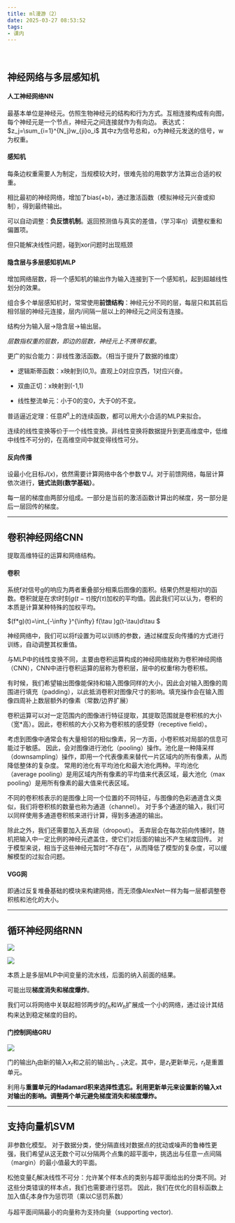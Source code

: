 ```yaml
---
title: ml漫游（2）
date: 2025-03-27 08:53:52
tags:
- 课内
---
```

 <!-- more -->

## 神经网络与多层感知机

#### 人工神经网络NN

最基本单位是神经元。仿照生物神经元的结构和行为方式。互相连接构成有向图，每个神经元是一个节点，神经元之间连接就作为有向边。
表达式：$z_j=\sum_{i=1}^{N_j}w_{ji}o_i$
其中z为信号总和，o为神经元发送的信号，w为权重。

#### 感知机

每条边权重需要人为制定，当规模较大时，很难先验的用数学方法算出合适的权重。

相比最初的神经网络，增加了bias(+b)，通过激活函数（模拟神经元兴奋或抑制），得到最终输出。

可以自动调整：**负反馈机制**。返回预测值与真实的差值，（学习率$\eta$）调整权重和偏置项。

但只能解决线性问题，碰到xor问题时出现瓶颈

#### 隐含层与多层感知机MLP

增加网络层数，将一个感知机的输出作为输入连接到下一个感知机，起到超越线性划分的效果。

组合多个单层感知机时，常常使用**前馈结构**：神经元分不同的层，每层只和其前后相邻层的神经元连接，层内/间隔一层以上的神经元之间没有连接。

结构分为输入层->隐含层->输出层。

*层数指权重的层数，即边的层数，神经元上不携带权重*。

更广的拟合能力：非线性激活函数。（相当于提升了数据的维度）

- 逻辑斯蒂函数：x映射到(0,1)。直观上0对应京西，1对应兴奋。

- 双曲正切：x映射到(-1,1)

- 线性整流单元：小于0的变0，大于0的不变。

普适逼近定理：任意$R^n$上的连续函数，都可以用大小合适的MLP来拟合。

连续的线性变换等价于一个线性变换。非线性变换将数据提升到更高维度中，低维中线性不可分的，在高维空间中就变得线性可分。

#### 反向传播

设最小化目标$J(x)$，依然需要计算网络中各个参数$\nabla J$。对于前馈网络，每层计算依次进行，**链式法则(数学基础）**。

每一层的梯度由两部分组成。一部分是当前的激活函数计算出的梯度，另一部分是后一层回传的梯度。


***

## 卷积神经网络CNN

提取高维特征的运算和网络结构。

#### 卷积

系统f对信号g的响应为两者重叠部分相乘后图像的面积。结果仍然是相对t的函数。卷积就是在求t时刻$g(t-\tau)$按$f(\tau)$加权的平均值。因此我们可以认为，卷积的本质是计算某种特殊的加权平均。

$(f*g)(t)=\int_{-\infty }^{\infty} f(\tau )g(t-\tau)d\tau $

神经网络中，我们可以将f设置为可以训练的参数，通过梯度反向传播的方式进行训练，自动调整其权重值。

与MLP中的线性变换不同，主要由卷积运算构成的神经网络就称为卷积神经网络（CNN），CNN中进行卷积运算的层称为卷积层，层中的权重f称为卷积核。

有时候，我们希望输出图像能保持和输入图像同样的大小，因此会对输入图像的周围进行填充（padding），以此抵消卷积对图像尺寸的影响。填充操作会在输入图像四周补上数层额外的像素（常数/边界扩展）

卷积运算可以对一定范围内的图像进行特征提取，其提取范围就是卷积核的大小（宽*高）。因此，卷积核的大小又称为卷积核的感受野（receptive field）。

考虑到图像中通常会有大量相邻的相似像素，另一方面，小卷积核对局部的信息可能过于敏感。
因此，会对图像进行池化（pooling）操作。池化是一种降采样（downsampling）操作，即用一个代表像素来替代一片区域内的所有像素，从而降低整体的复杂度。
常用的池化有平均池化和最大池化两种。平均池化（average pooling）是用区域内所有像素的平均值来代表区域，最大池化（max pooling）是用所有像素的最大值来代表区域。

不同的卷积核表示的是图像上同一个位置的不同特征，与图像的色彩通道含义类似，我们将卷积核的数量也称为通道（channel）。
对于多个通道的输入，我们可以同样使用多通道卷积核来进行计算，得到多通道的输出。

除此之外，我们还需要加入丢弃层（dropout）。
丢弃层会在每次前向传播时，随机把输入中一定比例的神经元遮盖住，使它们对后面的输出不产生梯度回传。
对于模型来说，相当于这些神经元暂时“不存在”，从而降低了模型的复杂度，可以缓解模型的过拟合问题。

#### VGG网

即通过反复堆叠基础的模块来构建网络，而无须像AlexNet一样为每一层都调整卷积核和池化的大小。

***

## 循环神经网络RNN

![](https://pic1.imgdb.cn/item/67e4c6160ba3d5a1d7e48e1e.png)

![](https://pic1.imgdb.cn/item/67e4c62f0ba3d5a1d7e48e75.png)

本质上是多层MLP中间变量的流水线，后面的纳入前面的结果。

可能出现**梯度消失和梯度爆炸**。

我们可以将网络中关联起相邻两步的$f_h$和$W_h$扩展成一个小的网络，通过设计其结构来达到稳定梯度的目的。


#### 门控制网络GRU

![](https://pic1.imgdb.cn/item/67e4c9600ba3d5a1d7e49585.png)

门的输出$h_t$由新的输入$x_t$和之前的输出$h_{t-1}$决定。其中，是$z_t$更新单元，$r_t$是重置单元。

利用与**重置单元的Hadamard积来选择性遗忘。利用更新单元来设置新的输入xt对输出的影响。调整两个单元避免梯度消失和梯度爆炸。**

***

## 支持向量机SVM

非参数化模型。
对于数据分类，使分隔直线对数据点的扰动或噪声的鲁棒性更强，我们希望从这无数个可以分隔两个点集的超平面中，挑选出与任意一点间隔（margin）的最小值最大的平面。

松弛变量$\xi _i$解决线性不可分：允许某个样本点的类别与超平面给出的分类不同。对这些分类错误的样本点，我们也需要进行惩罚。
因此，我们在优化的目标函数上加入值$\xi_i$本身作为惩罚项（乘以C惩罚系数）

与超平面间隔最小的向量称为支持向量（supporting vector).





